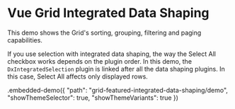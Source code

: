 # Vue Grid Integrated Data Shaping

This demo shows the Grid's sorting, grouping, filtering and paging capabilities.

If you use selection with integrated data shaping, the way the Select All checkbox works depends on the plugin order. In this demo, the `DxIntegratedSelection` plugin is linked after all the data shaping plugins. In this case, Select All affects only displayed rows.

.embedded-demo({ "path": "grid-featured-integrated-data-shaping/demo", "showThemeSelector": true, "showThemeVariants": true })
